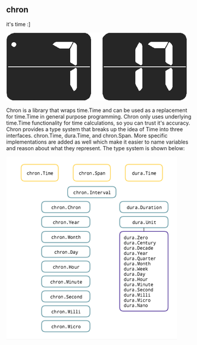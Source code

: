 ## chron
it's time :]

![](https://github.com/dustinevan/chron/blob/master/chron.png "chron")

Chron is a library that wraps time.Time and can be used as a replacement for time.Time in general purpose programming. Chron only uses underlying time.Time functionality for time calculations, so you can trust it's accuracy. Chron provides a type system that breaks up the idea of Time into three interfaces. chron.Time, dura.Time, and chron.Span. More specific implementations are added as well which make it easier to name variables and reason about what they represent. The type system is shown below:

![](https://github.com/dustinevan/chron/blob/master/typesystem.png "type system")

